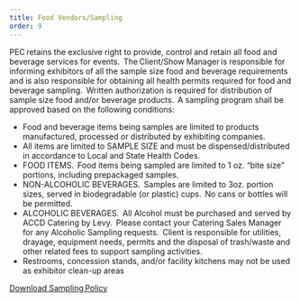 ```yaml
---
title: Food Vendors/Sampling
order: 9
---
```


PEC retains the exclusive right to provide, control and retain all food and beverage services for events.  The Client/Show Manager is responsible for informing exhibitors of all the sample size food and beverage requirements and is also responsible for obtaining all health permits required for food and beverage sampling.  Written authorization is required for distribution of sample size food and/or beverage products.  A sampling program shall be approved based on the following conditions:

- Food and beverage items being samples are limited to products manufactured, processed or distributed by exhibiting companies.
- All items are limited to SAMPLE SIZE and must be dispensed/distributed in accordance to Local and State Health Codes.
- FOOD ITEMS.  Food items being sampled are limited to 1 oz. “bite size” portions, including prepackaged samples.
- NON-ALCOHOLIC BEVERAGES.  Samples are limited to 3oz. portion sizes, served in biodegradable (or plastic) cups.  No cans or bottles will be permitted.
- ALCOHOLIC BEVERAGES.  All Alcohol must be purchased and served by ACCD Catering by Levy.  Please contact your Catering Sales Manager for any Alcoholic Sampling requests.  Client is responsible for utilities, drayage, equipment needs, permits and the disposal of trash/waste and other related fees to support sampling activities.
- Restrooms, concession stands, and/or facility kitchens may not be used as exhibitor clean-up areas

[Download Sampling Policy](https://assets.palmereventscenter.com/2021/2020_Catering_Sampling_Policy.pdf)
